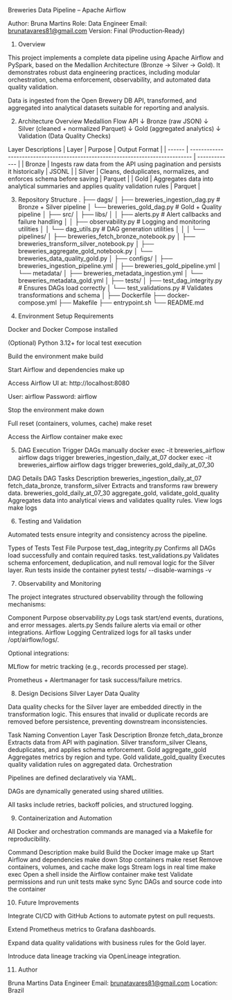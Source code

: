 Breweries Data Pipeline – Apache Airflow

Author: Bruna Martins
Role: Data Engineer
Email: brunatavares81@gmail.com
Version: Final (Production‑Ready)

1. Overview

This project implements a complete data pipeline using Apache Airflow and PySpark, based on the Medallion Architecture (Bronze → Silver → Gold).
It demonstrates robust data engineering practices, including modular orchestration, schema enforcement, observability, and automated data quality validation.

Data is ingested from the Open Brewery DB API, transformed, and aggregated into analytical datasets suitable for reporting and analysis.

2. Architecture Overview
Medallion Flow
API
 ↓
Bronze (raw JSON)
 ↓
Silver (cleaned + normalized Parquet)
 ↓
Gold (aggregated analytics)
 ↓
Validation (Data Quality Checks)

Layer Descriptions
| Layer  | Purpose                                                                        | Output Format |
| ------ | ------------------------------------------------------------------------------ | ------------- |
| Bronze | Ingests raw data from the API using pagination and persists it historically    | JSONL         |
| Silver | Cleans, deduplicates, normalizes, and enforces schema before saving            | Parquet       |
| Gold   | Aggregates data into analytical summaries and applies quality validation rules | Parquet       |


3. Repository Structure
.
├── dags/
│   ├── breweries_ingestion_dag.py         # Bronze + Silver pipeline
│   └── breweries_gold_dag.py              # Gold + Quality pipeline
│
├── src/
│   ├── libs/
│   │   ├── alerts.py                      # Alert callbacks and failure handling
│   │   ├── observability.py               # Logging and monitoring utilities
│   │   └── dag_utils.py                   # DAG generation utilities
│   │
│   └── pipelines/
│       ├── breweries_fetch_bronze_notebook.py
│       ├── breweries_transform_silver_notebook.py
│       ├── breweries_aggregate_gold_notebook.py
│       └── breweries_data_quality_gold.py
│
├── configs/
│   ├── breweries_ingestion_pipeline.yml
│   ├── breweries_gold_pipeline.yml
│   └── metadata/
│       ├── breweries_metadata_ingestion.yml
│       └── breweries_metadata_gold.yml
│
├── tests/
│   ├── test_dag_integrity.py              # Ensures DAGs load correctly
│   └── test_validations.py                # Validates transformations and schema
│
├── Dockerfile
├── docker-compose.yml
├── Makefile
├── entrypoint.sh
└── README.md


4. Environment Setup
Requirements

Docker and Docker Compose installed

(Optional) Python 3.12+ for local test execution

Build the environment
make build

Start Airflow and dependencies
make up


Access Airflow UI at:
http://localhost:8080

User: airflow
Password: airflow

Stop the environment
make down

Full reset (containers, volumes, cache)
make reset

Access the Airflow container
make exec

5. DAG Execution
Trigger DAGs manually
docker exec -it breweries_airflow airflow dags trigger breweries_ingestion_daily_at_07
docker exec -it breweries_airflow airflow dags trigger breweries_gold_daily_at_07_30

DAG Details
DAG	Tasks	Description
breweries_ingestion_daily_at_07	fetch_data_bronze, transform_silver	Extracts and transforms raw brewery data.
breweries_gold_daily_at_07_30	aggregate_gold, validate_gold_quality	Aggregates data into analytical views and validates quality rules.
View logs
make logs

6. Testing and Validation

Automated tests ensure integrity and consistency across the pipeline.

Types of Tests
Test File	Purpose
test_dag_integrity.py	Confirms all DAGs load successfully and contain required tasks.
test_validations.py	Validates schema enforcement, deduplication, and null removal logic for the Silver layer.
Run tests inside the container
pytest tests/ --disable-warnings -v

7. Observability and Monitoring

The project integrates structured observability through the following mechanisms:

Component	Purpose
observability.py	Logs task start/end events, durations, and error messages.
alerts.py	Sends failure alerts via email or other integrations.
Airflow Logging	Centralized logs for all tasks under /opt/airflow/logs/.

Optional integrations:

MLflow for metric tracking (e.g., records processed per stage).

Prometheus + Alertmanager for task success/failure metrics.

8. Design Decisions
Silver Layer Data Quality

Data quality checks for the Silver layer are embedded directly in the transformation logic.
This ensures that invalid or duplicate records are removed before persistence, preventing downstream inconsistencies.

Task Naming Convention
Layer	Task	Description
Bronze	fetch_data_bronze	Extracts data from API with pagination.
Silver	transform_silver	Cleans, deduplicates, and applies schema enforcement.
Gold	aggregate_gold	Aggregates metrics by region and type.
Gold	validate_gold_quality	Executes quality validation rules on aggregated data.
Orchestration

Pipelines are defined declaratively via YAML.

DAGs are dynamically generated using shared utilities.

All tasks include retries, backoff policies, and structured logging.

9. Containerization and Automation

All Docker and orchestration commands are managed via a Makefile for reproducibility.

Command	Description
make build	Build the Docker image
make up	Start Airflow and dependencies
make down	Stop containers
make reset	Remove containers, volumes, and cache
make logs	Stream logs in real time
make exec	Open a shell inside the Airflow container
make test	Validate permissions and run unit tests
make sync	Sync DAGs and source code into the container

10. Future Improvements

Integrate CI/CD with GitHub Actions to automate pytest on pull requests.

Extend Prometheus metrics to Grafana dashboards.

Expand data quality validations with business rules for the Gold layer.

Introduce data lineage tracking via OpenLineage integration.

11. Author

Bruna Martins
Data Engineer
Email: brunatavares81@gmail.com
Location: Brazil
